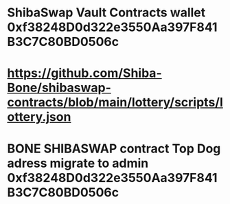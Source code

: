 # ShibaSwap Vault Contracts wallet 0xf38248D0d322e3550Aa397F841B3C7C80BD0506c
# https://github.com/Shiba-Bone/shibaswap-contracts/blob/main/lottery/scripts/lottery.json
# BONE SHIBASWAP contract Top Dog adress migrate to admin 0xf38248D0d322e3550Aa397F841B3C7C80BD0506c
